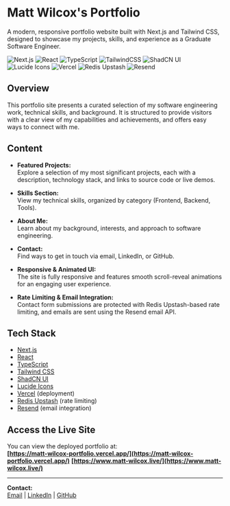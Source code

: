 # Matt Wilcox's Portfolio

A modern, responsive portfolio website built with Next.js and Tailwind CSS, designed to showcase my projects, skills, and experience as a Graduate Software Engineer.

![Next.js](https://img.shields.io/badge/Next.js-black?logo=next.js&logoColor=white)
![React](https://img.shields.io/badge/React-20232A?logo=react&logoColor=61DAFB)
![TypeScript](https://img.shields.io/badge/TypeScript-3178C6?logo=typescript&logoColor=fff)
![TailwindCSS](https://img.shields.io/badge/Tailwind%20CSS-%2338B2AC.svg?logo=tailwind-css&logoColor=white)
![ShadCN UI](https://img.shields.io/badge/ShadCN%20UI-111827?logo=data:image/svg+xml;base64,PHN2ZyBmaWxsPSIjZmZmIiB2aWV3Qm94PSIwIDAgMjQgMjQiIHdpZHRoPSIxNiIgaGVpZ2h0PSIxNiI+PHBhdGggZD0iTTEyIDJDNi40OCAyIDIgNi40OCAyIDEyczQuNDggMTAgMTAgMTAgMTAtNC40OCAxMC0xMFMxNy41MiAyIDEyIDJ6bTAgM2M0LjA4IDAgNyA0LjA4IDcgN3MtMi45MiA3LTcgNy03LTQuMDgtNy03IDIuOTItNyA3LTd6Ii8+PC9zdmc+)
![Lucide Icons](https://img.shields.io/badge/Lucide-000000?logo=data:image/svg+xml;base64,PHN2ZyBmaWxsPSJub25lIiBzdHJva2U9IndoaXRlIiB2aWV3Qm94PSIwIDAgMjQgMjQiIHdpZHRoPSIxNiIgaGVpZ2h0PSIxNiI+PHBhdGggZD0iTTEyIDIgTDEyIDIyIi8+PHBhdGggZD0iTTIgMTIgTDIyIDEyIi8+PC9zdmc+)
![Vercel](https://img.shields.io/badge/Vercel-000000?logo=vercel&logoColor=white)
![Redis Upstash](https://img.shields.io/badge/Upstash%20Redis-00DC82?logo=data:image/svg+xml;base64,PHN2ZyBmaWxsPSIjMDBEQzgyIiB2aWV3Qm94PSIwIDAgMjQgMjQiIHdpZHRoPSIxNiIgaGVpZ2h0PSIxNiI+PHBhdGggZD0iTTEyIDJDNi40OCAyIDIgNi40OCAyIDEyczQuNDggMTAgMTAgMTAgMTAtNC40OCAxMC0xMFMxNy41MiAyIDEyIDJ6bTAgM2M0LjA4IDAgNyA0LjA4IDcgN3MtMi45MiA3LTcgNy03LTQuMDgtNy03IDIuOTItNyA3LTd6Ii8+PC9zdmc+)
![Resend](https://img.shields.io/badge/Resend-FF6B00?logo=data:image/svg+xml;base64,PHN2ZyBmaWxsPSIjRkY2QjAwIiB2aWV3Qm94PSIwIDAgMjQgMjQiIHdpZHRoPSIxNiIgaGVpZ2h0PSIxNiI+PHBhdGggZD0iTTEyIDJDNi40OCAyIDIgNi40OCAyIDEyczQuNDggMTAgMTAgMTAgMTAtNC40OCAxMC0xMFMxNy41MiAyIDEyIDJ6bTAgM2M0LjA4IDAgNyA0LjA4IDcgN3MtMi45MiA3LTcgNy03LTQuMDgtNy03IDIuOTItNyA3LTd6Ii8+PC9zdmc+)

## Overview

This portfolio site presents a curated selection of my software engineering work, technical skills, and background. It is structured to provide visitors with a clear view of my capabilities and achievements, and offers easy ways to connect with me.

## Content

- **Featured Projects:**  
  Explore a selection of my most significant projects, each with a description, technology stack, and links to source code or live demos.

- **Skills Section:**  
  View my technical skills, organized by category (Frontend, Backend, Tools).

- **About Me:**  
  Learn about my background, interests, and approach to software engineering.

- **Contact:**  
  Find ways to get in touch via email, LinkedIn, or GitHub.

- **Responsive & Animated UI:**  
  The site is fully responsive and features smooth scroll-reveal animations for an engaging user experience.

- **Rate Limiting & Email Integration:**  
  Contact form submissions are protected with Redis Upstash-based rate limiting, and emails are sent using the Resend email API.

## Tech Stack

- [Next.js](https://nextjs.org/)
- [React](https://react.dev/)
- [TypeScript](https://www.typescriptlang.org/)
- [Tailwind CSS](https://tailwindcss.com/)
- [ShadCN UI](https://ui.shadcn.com/)
- [Lucide Icons](https://lucide.dev/)
- [Vercel](https://vercel.com/) (deployment)
- [Redis Upstash](https://upstash.com/) (rate limiting)
- [Resend](https://resend.com/) (email integration)

## Access the Live Site

You can view the deployed portfolio at:  
**[https://matt-wilcox-portfolio.vercel.app/](https://matt-wilcox-portfolio.vercel.app/)**
**[https://www.matt-wilcox.live/](https://www.matt-wilcox.live/)** 

---

**Contact:**  
[Email](mailto:matt.wilcox24@gmail.com) | [LinkedIn](https://www.linkedin.com/in/matt-wilcox-73106a2ab/) | [GitHub](https://github.com/MattMW04)
